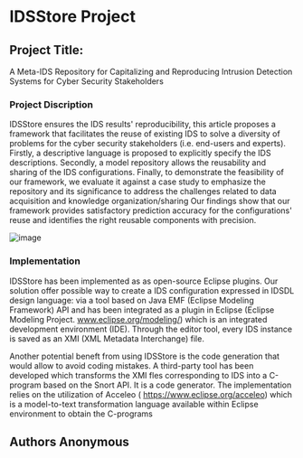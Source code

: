 # IDSStore Project
## Project Title:
A Meta-IDS Repository for Capitalizing and Reproducing Intrusion Detection Systems for Cyber Security Stakeholders
### Project Discription
IDSStore ensures the IDS results' reproducibility, this article proposes a framework that facilitates the reuse of existing IDS to solve a diversity of problems for the cyber security stakeholders (i.e. end-users and experts). Firstly, a descriptive language is proposed to explicitly specify the IDS descriptions. Secondly, a model repository allows the reusability and sharing of the IDS configurations. Finally, to demonstrate the feasibility of our framework, we evaluate it against a case study to emphasize the repository and its significance to address the challenges related to data acquisition and knowledge organization/sharing Our findings show that our framework provides satisfactory prediction accuracy for the configurations' reuse and identifies the right reusable components with precision.

![image](https://user-images.githubusercontent.com/42803883/187884037-194f9867-095b-401b-9f92-e4562b98254d.png)

### Implementation
IDSStore has been implemented as as open-source Eclipse plugins. Our solution offer possible way to create a IDS configuration expressed in IDSDL design language: via a tool based on Java EMF (Eclipse Modeling Framework) API and has been integrated as a plugin in Eclipse (Eclipse Modeling Project. www.eclipse.org/modeling/) which is an integrated development environment (IDE). Through the editor tool, every IDS instance is saved as an XMI (XML Metadata Interchange) file. 

Another potential beneft from using IDSStore is the code generation that would allow to avoid coding mistakes. A third-party tool has been developed
which transforms the XMI fles corresponding to IDS into a C-program based on the Snort API. It is a code generator. The implementation relies on the utilization of Acceleo ( https://www.eclipse.org/acceleo) which is a model-to-text transformation language available within Eclipse environment to obtain the C-programs

## Authors Anonymous
